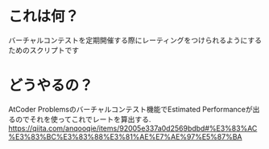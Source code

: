 # これは何？
バーチャルコンテストを定期開催する際にレーティングをつけられるようにするためのスクリプトです
# どうやるの？
AtCoder Problemsのバーチャルコンテスト機能でEstimated Performanceが出るのでそれを使ってこれでレートを算出する.  
https://qiita.com/anqooqie/items/92005e337a0d2569bdbd#%E3%83%AC%E3%83%BC%E3%83%88%E3%81%AE%E7%AE%97%E5%87%BA